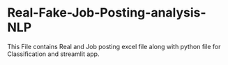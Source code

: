 # Real-Fake-Job-Posting-analysis-NLP
This File contains Real and Job posting excel file along with python file for Classification and streamlit app.
